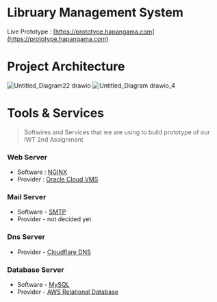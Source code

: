 
# Libruary Management System

Live Prototype : [https://prototype.hapangama.com](https://prototype.hapangama.com)

# Project Architecture
![Untitled_Diagram22 drawio](https://github.com/ka0un/webapp/assets/88395585/1557a491-41d2-432a-88c8-de3b0448f289)
![Untitled_Diagram drawio_4](https://github.com/ka0un/webapp/assets/88395585/23fd7aec-8105-4766-8681-36a3ba1b017c)

# Tools & Services

> Softwires and Services that we are using to build prototype of our IWT 2nd Assignment

### Web Server
- Software : [NGINX](https://www.nginx.com/resources/glossary/nginx/)
- Provider : [Oracle Cloud VMS](https://www.oracle.com/cloud/compute/virtual-machines/)


### Mail Server 
- Software - [SMTP](https://www.geeksforgeeks.org/simple-mail-transfer-protocol-smtp/)
- Provider - not decided yet


### Dns Server 
- Provider - [Cloudflare DNS](https://www.cloudflare.com/application-services/products/dns/)


### Database Server 
- Software - [MySQL](https://www.mysql.com/)
- Provider -  [AWS Relational Database](https://aws.amazon.com/rds/)
